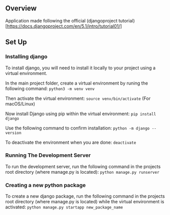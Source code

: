 ## Overview
Application made following the official (djangoproject tutorial)[https://docs.djangoproject.com/en/5.1/intro/tutorial01/]

## Set Up

### Installing django
To install django, you will need to install it locally to your project using a virtual environment.

In the main project folder, create a virtual environment by runing the following command:
`python3 -m venv venv`

Then activate the virtual environment:
`source venv/bin/activate` (For macOS/Linux)

Now install Django using pip within the virtual environment:
`pip install django`

Use the following command to confirm installation:
`python -m django --version`

To deactivate the environment when you are done:
`deactivate`

### Running The Development Server
To run the development server, run the following command in the projects root directory (where manage.py is located):
`python manage.py runserver`

### Creating a new python package
To create a new django package, run the following command in the projects root directory (where manage.py is located) while the virtual environment is activated:
`python manage.py startapp new_package_name`
